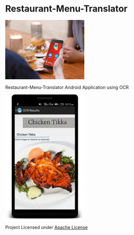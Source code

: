 # Restaurant-Menu-Translator

<img src='https://github.com/jahanzeb-j/Restaurant-Menu-Translator/blob/master/mockuppRME.jpg' width='50%' height='50%'>

Restaurant-Menu-Translator Android Application using OCR

<img src='https://github.com/jahanzeb-j/Restaurant-Menu-Translator/blob/master/show1.png' width='50%' height='50%'>

Project Licensed under [Apache License](LICENSE)
